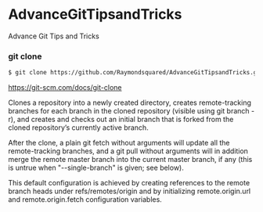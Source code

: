 # AdvanceGitTipsandTricks
Advance Git Tips and Tricks

### git clone

```sh
$ git clone https://github.com/Raymondsquared/AdvanceGitTipsandTricks.git
```

https://git-scm.com/docs/git-clone

Clones a repository into a newly created directory, creates remote-tracking branches for each branch in the cloned repository (visible using git branch -r), and creates and checks out an initial branch that is forked from the cloned repository’s currently active branch.

After the clone, a plain git fetch without arguments will update all the remote-tracking branches, and a git pull without arguments will in addition merge the remote master branch into the current master branch, if any (this is untrue when "--single-branch" is given; see below).

This default configuration is achieved by creating references to the remote branch heads under refs/remotes/origin and by initializing remote.origin.url and remote.origin.fetch configuration variables.
